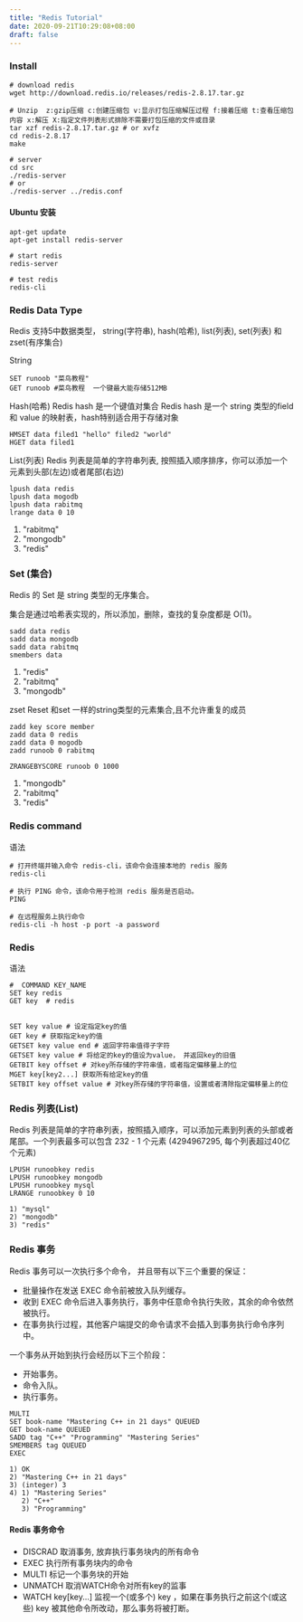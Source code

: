 ```yaml
---
title: "Redis Tutorial"
date: 2020-09-21T10:29:08+08:00
draft: false
---
```


### Install

```shell
# download redis
wget http://download.redis.io/releases/redis-2.8.17.tar.gz

# Unzip  z:gzip压缩 c:创建压缩包 v:显示打包压缩解压过程 f:接着压缩 t:查看压缩包内容 x:解压 X:指定文件列表形式排除不需要打包压缩的文件或目录
tar xzf redis-2.8.17.tar.gz # or xvfz
cd redis-2.8.17
make

# server
cd src
./redis-server
# or
./redis-server ../redis.conf
```

#### Ubuntu 安装

```shell
apt-get update
apt-get install redis-server

# start redis
redis-server

# test redis
redis-cli
```


### Redis Data Type 

Redis 支持5中数据类型， string(字符串), hash(哈希), list(列表), set(列表) 和 zset(有序集合)

String 

```shell
SET runoob "菜鸟教程"
GET runoob #菜鸟教程  一个键最大能存储512MB
```

Hash(哈希)
Redis hash 是一个键值对集合
Redis hash 是一个 string 类型的field 和 value 的映射表，hash特别适合用于存储对象
```
HMSET data filed1 "hello" filed2 "world"
HGET data filed1
```

List(列表)
Redis 列表是简单的字符串列表, 按照插入顺序排序，你可以添加一个元素到头部(左边)或者尾部(右边)
```shell
lpush data redis
lpush data mogodb
lpush data rabitmq
lrange data 0 10
```
1) "rabitmq"
2) "mongodb"
3) "redis"

### Set (集合)
Redis 的 Set 是 string 类型的无序集合。

集合是通过哈希表实现的，所以添加，删除，查找的复杂度都是 O(1)。

```shell
sadd data redis
sadd data mongodb
sadd data rabitmq
smembers data

```
1) "redis"
2) "rabitmq"
3) "mongodb"

zset 
Reset 和set 一样的string类型的元素集合,且不允许重复的成员
```shell
zadd key score member
zadd data 0 redis
zadd data 0 mogodb
zadd runoob 0 rabitmq

ZRANGEBYSCORE runoob 0 1000
```
1) "mongodb"
2) "rabitmq"
3) "redis"

### Redis command

语法

```shell
# 打开终端并输入命令 redis-cli，该命令会连接本地的 redis 服务
redis-cli

# 执行 PING 命令，该命令用于检测 redis 服务是否启动。
PING

# 在远程服务上执行命令
redis-cli -h host -p port -a password

```

### Redis

语法
```shell
#  COMMAND KEY_NAME
SET key redis
GET key  # redis


SET key value # 设定指定key的值
GET key # 获取指定key的值
GETSET key value end # 返回字符串值得子字符
GETSET key value # 将给定的key的值设为value， 并返回key的旧值
GETBIT key offset # 对key所存储的字符串值，或者指定偏移量上的位
MGET key[key2...] 获取所有给定key的值
SETBIT key offset value # 对key所存储的字符串值，设置或者清除指定偏移量上的位

```

### Redis 列表(List)
Redis 列表是简单的字符串列表，按照插入顺序，可以添加元素到列表的头部或者尾部。一个列表最多可以包含 232 - 1 个元素 (4294967295, 每个列表超过40亿个元素)
```shell
LPUSH runoobkey redis
LPUSH runoobkey mongodb
LPUSH runoobkey mysql
LRANGE runoobkey 0 10

1) "mysql"
2) "mongodb"
3) "redis"
```

### Redis 事务
Redis 事务可以一次执行多个命令， 并且带有以下三个重要的保证：

- 批量操作在发送 EXEC 命令前被放入队列缓存。
- 收到 EXEC 命令后进入事务执行，事务中任意命令执行失败，其余的命令依然被执行。
- 在事务执行过程，其他客户端提交的命令请求不会插入到事务执行命令序列中。

一个事务从开始到执行会经历以下三个阶段：

- 开始事务。
- 命令入队。
- 执行事务。

```shell
MULTI
SET book-name "Mastering C++ in 21 days" QUEUED
GET book-name QUEUED
SADD tag "C++" "Programming" "Mastering Series"
SMEMBERS tag QUEUED
EXEC

1) OK
2) "Mastering C++ in 21 days"
3) (integer) 3
4) 1) "Mastering Series"
   2) "C++"
   3) "Programming"
```

#### Redis 事务命令
- DISCRAD 取消事务, 放弃执行事务块内的所有命令
- EXEC 执行所有事务块内的命令
- MULTI 标记一个事务块的开始
- UNMATCH 取消WATCH命令对所有key的监事
- WATCH key[key...] 监视一个(或多个) key ，如果在事务执行之前这个(或这些) key 被其他命令所改动，那么事务将被打断。